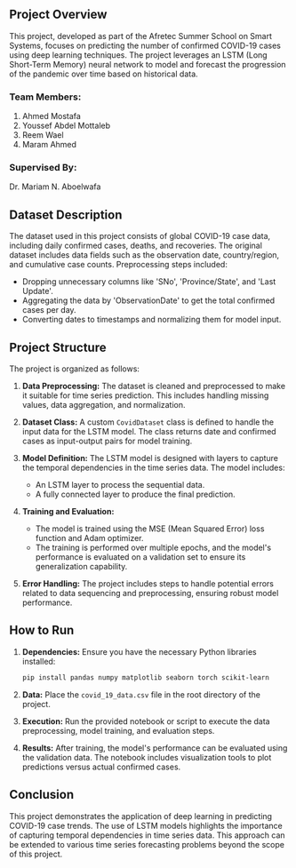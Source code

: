 ## Project Overview

This project, developed as part of the Afretec Summer School on Smart Systems, focuses on predicting the number of confirmed COVID-19 cases using deep learning techniques. The project leverages an LSTM (Long Short-Term Memory) neural network to model and forecast the progression of the pandemic over time based on historical data.

### Team Members:
1. Ahmed Mostafa
2. Youssef Abdel Mottaleb
3. Reem Wael
4. Maram Ahmed

### Supervised By:
Dr. Mariam N. Aboelwafa

## Dataset Description

The dataset used in this project consists of global COVID-19 case data, including daily confirmed cases, deaths, and recoveries. The original dataset includes data fields such as the observation date, country/region, and cumulative case counts. Preprocessing steps included:

- Dropping unnecessary columns like 'SNo', 'Province/State', and 'Last Update'.
- Aggregating the data by 'ObservationDate' to get the total confirmed cases per day.
- Converting dates to timestamps and normalizing them for model input.

## Project Structure

The project is organized as follows:

1. **Data Preprocessing:** The dataset is cleaned and preprocessed to make it suitable for time series prediction. This includes handling missing values, data aggregation, and normalization.

2. **Dataset Class:** A custom `CovidDataset` class is defined to handle the input data for the LSTM model. The class returns date and confirmed cases as input-output pairs for model training.

3. **Model Definition:** The LSTM model is designed with layers to capture the temporal dependencies in the time series data. The model includes:
   - An LSTM layer to process the sequential data.
   - A fully connected layer to produce the final prediction.

4. **Training and Evaluation:** 
   - The model is trained using the MSE (Mean Squared Error) loss function and Adam optimizer.
   - The training is performed over multiple epochs, and the model's performance is evaluated on a validation set to ensure its generalization capability.

5. **Error Handling:** The project includes steps to handle potential errors related to data sequencing and preprocessing, ensuring robust model performance.

## How to Run

1. **Dependencies:** Ensure you have the necessary Python libraries installed:
   ```bash
   pip install pandas numpy matplotlib seaborn torch scikit-learn
   ```

2. **Data:** Place the `covid_19_data.csv` file in the root directory of the project.

3. **Execution:** Run the provided notebook or script to execute the data preprocessing, model training, and evaluation steps.

4. **Results:** After training, the model's performance can be evaluated using the validation data. The notebook includes visualization tools to plot predictions versus actual confirmed cases.

## Conclusion

This project demonstrates the application of deep learning in predicting COVID-19 case trends. The use of LSTM models highlights the importance of capturing temporal dependencies in time series data. This approach can be extended to various time series forecasting problems beyond the scope of this project.
